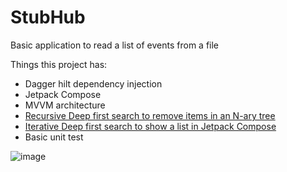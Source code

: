 # StubHub

Basic application to read a list of events from a file

Things this project has:
* Dagger hilt dependency injection
* Jetpack Compose
* MVVM architecture
* [Recursive Deep first search to remove items in an N-ary tree](https://github.com/bragonya/StubHub/blob/73dc56a22e8a8e1e91ab2c0d484605dd0a4e16d2/app/src/main/java/com/example/stubhub/models/Child.kt#L13)
* [Iterative Deep first search to show a list in Jetpack Compose](https://github.com/bragonya/StubHub/blob/4bb06ab42481896fa53c9b22920d0b5210e7f432/app/src/main/java/com/example/stubhub/ui/main/MainScreen.kt#L60)         
* Basic unit test

![image](https://user-images.githubusercontent.com/11150627/182546292-8ea9f08f-ee34-4681-95c7-88d4190900fc.png)
